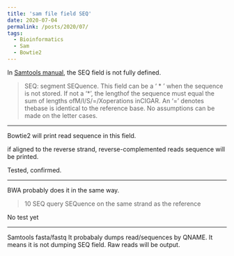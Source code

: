 ```yaml
---
title: 'sam file field SEQ'
date: 2020-07-04
permalink: /posts/2020/07/
tags:
  - Bioinformatics
  - Sam
  - Bowtie2
---
```


In [Samtools manual](https://samtools.github.io/hts-specs/SAMv1.pdf "Samtools manual"), the SEQ field is not fully defined. 

> SEQ: segment SEQuence.  This field can be a ‘ \* ’  when the sequence is not stored.  If not a ‘*’, the lengthof the sequence must equal the sum of lengths ofM/I/S/=/Xoperations inCIGAR. An ‘=’ denotes thebase is identical to the reference base.  No assumptions can be made on the letter cases. 

------------
Bowtie2 will print read sequence in this field.

if aligned to the reverse strand, reverse-complemented reads sequence will be printed.

Tested, confirmed.

------------

BWA probably does it in the same way.

> 10	SEQ	query SEQuence on the same strand as the reference

No test yet


------------

Samtools fasta/fastq
It probabaly dumps read/sequences by QNAME. It means it is not dumping SEQ field. Raw reads will be output.
